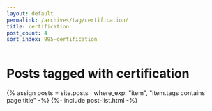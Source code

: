 ```yaml
---
layout: default
permalink: /archives/tag/certification/
title: certification
post_count: 4
sort_index: 995-certification
---
```

<h1 class="page-heading">Posts tagged with certification</h1>
{% assign posts = site.posts | where_exp: "item", "item.tags contains page.title" -%}
{%- include post-list.html -%}
